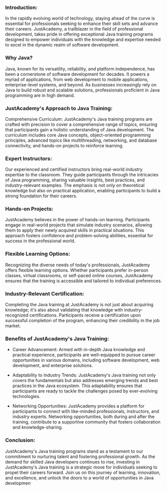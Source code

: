 ### Introduction:

In the rapidly evolving world of technology, staying ahead of the curve is essential for professionals seeking to enhance their skill sets and advance their careers. JustAcademy, a trailblazer in the field of professional development, takes pride in offering exceptional Java training programs designed to empower individuals with the knowledge and expertise needed to excel in the dynamic realm of software development.

### Why Java?

Java, known for its versatility, reliability, and platform independence, has been a cornerstone of software development for decades. It powers a myriad of applications, from web development to mobile applications, enterprise-level systems, and beyond. As businesses increasingly rely on Java to build robust and scalable solutions, professionals proficient in Java programming are in high demand.

### JustAcademy's Approach to Java Training:

Comprehensive Curriculum:
JustAcademy's Java training programs are crafted with precision to cover a comprehensive range of topics, ensuring that participants gain a holistic understanding of Java development. The curriculum includes core Java concepts, object-oriented programming principles, advanced topics like multithreading, networking, and database connectivity, and hands-on projects to reinforce learning.

### Expert Instructors:
Our experienced and certified instructors bring real-world industry expertise to the classroom. They guide participants through the intricacies of Java programming, sharing valuable insights, best practices, and industry-relevant examples. The emphasis is not only on theoretical knowledge but also on practical application, enabling participants to build a strong foundation for their careers.

### Hands-on Projects:
JustAcademy believes in the power of hands-on learning. Participants engage in real-world projects that simulate industry scenarios, allowing them to apply their newly acquired skills in practical situations. This approach fosters confidence and problem-solving abilities, essential for success in the professional world.

### Flexible Learning Options:
Recognizing the diverse needs of today's professionals, JustAcademy offers flexible learning options. Whether participants prefer in-person classes, virtual classrooms, or self-paced online courses, JustAcademy ensures that the training is accessible and tailored to individual preferences.

### Industry-Relevant Certification:
Completing the Java training at JustAcademy is not just about acquiring knowledge; it's also about validating that knowledge with industry-recognized certifications. Participants receive a certification upon successful completion of the program, enhancing their credibility in the job market.

### Benefits of JustAcademy's Java Training:

* Career Advancement:
Armed with in-depth Java knowledge and practical experience, participants are well-equipped to pursue career opportunities in various domains, including software development, web development, and enterprise solutions.

* Adaptability to Industry Trends:
JustAcademy's Java training not only covers the fundamentals but also addresses emerging trends and best practices in the Java ecosystem. This adaptability ensures that participants are ready to tackle the challenges posed by ever-evolving technologies.

* Networking Opportunities:
JustAcademy provides a platform for participants to connect with like-minded professionals, instructors, and industry experts. Networking opportunities, both during and after the training, contribute to a supportive community that fosters collaboration and knowledge-sharing.

### Conclusion:

JustAcademy's Java training programs stand as a testament to our commitment to nurturing talent and fostering professional growth. As the demand for skilled Java developers continues to rise, investing in JustAcademy's Java training is a strategic move for individuals seeking to propel their careers forward. Join us on this journey of learning, innovation, and excellence, and unlock the doors to a world of opportunities in Java developmen